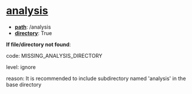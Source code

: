 # [analysis](./psychDS-docs/objects/files/analysis.md "A directory to store code or other tools used to analyze the data/ files in order to describe and interpret the dataset. Any intermediate data files created during analysis SHOULD be output to a new file in data/ \(i.e. primary_data/ files SHOULD NOT be modified.\)")

- [**path**](./psychDS-docs/meta/defs/path.md "Full path of the current file"): /analysis
- [**directory**](./psychDS-docs/meta/defs/directory.md "Indicator for whether a given object is expected to be a directory or a file."): True

**If file/directory not found**:

code: MISSING_ANALYSIS_DIRECTORY

level: ignore

reason: It is recommended to include subdirectory named 'analysis' in the base directory